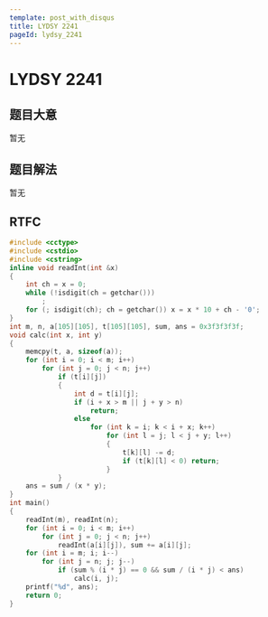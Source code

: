 ```yaml
---
template: post_with_disqus
title: LYDSY 2241
pageId: lydsy_2241
---
```


# LYDSY 2241
<span id="poem"></span><script>$(function(){$.ajax('/api/poem?rnd='+Date.now()+Math.random()).done(function(data){$('#poem').text(data);});});</script>
## 题目大意
暂无

## 题目解法
暂无

## RTFC

```cpp
#include <cctype>
#include <cstdio>
#include <cstring>
inline void readInt(int &x)
{
    int ch = x = 0;
    while (!isdigit(ch = getchar()))
        ;
    for (; isdigit(ch); ch = getchar()) x = x * 10 + ch - '0';
}
int m, n, a[105][105], t[105][105], sum, ans = 0x3f3f3f3f;
void calc(int x, int y)
{
    memcpy(t, a, sizeof(a));
    for (int i = 0; i < m; i++)
        for (int j = 0; j < n; j++)
            if (t[i][j])
            {
                int d = t[i][j];
                if (i + x > m || j + y > n)
                    return;
                else
                    for (int k = i; k < i + x; k++)
                        for (int l = j; l < j + y; l++)
                        {
                            t[k][l] -= d;
                            if (t[k][l] < 0) return;
                        }
            }
    ans = sum / (x * y);
}
int main()
{
    readInt(m), readInt(n);
    for (int i = 0; i < m; i++)
        for (int j = 0; j < n; j++)
            readInt(a[i][j]), sum += a[i][j];
    for (int i = m; i; i--)
        for (int j = n; j; j--)
            if (sum % (i * j) == 0 && sum / (i * j) < ans)
                calc(i, j);
    printf("%d", ans);
    return 0;
}
```
<div id="__comment"></div>
